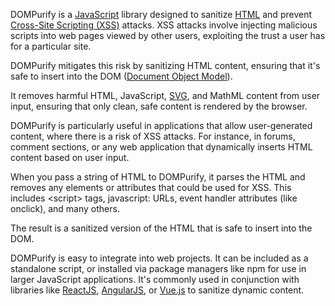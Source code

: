 DOMPurify is a [JavaScript](../programming/js.md) library designed to sanitize [HTML](../web/html.md) and prevent [Cross-Site Scripting (XSS)](../web/xss.md) attacks. XSS attacks involve injecting malicious scripts into web pages viewed by other users, exploiting the trust a user has for a particular site.

DOMPurify mitigates this risk by sanitizing HTML content, ensuring that it's safe to insert into the DOM ([Document Object Model](../web/dom.md)).

It removes harmful HTML, JavaScript, [SVG](../web/svg.md), and MathML content from user input, ensuring that only clean, safe content is rendered by the browser.

DOMPurify is particularly useful in applications that allow user-generated content, where there is a risk of XSS attacks. For instance, in forums, comment sections, or any web application that dynamically inserts HTML content based on user input.

When you pass a string of HTML to DOMPurify, it parses the HTML and removes any elements or attributes that could be used for XSS. This includes <script\> tags, javascript: URLs, event handler attributes (like onclick), and many others.

The result is a sanitized version of the HTML that is safe to insert into the DOM.

DOMPurify is easy to integrate into web projects. It can be included as a standalone script, or installed via package managers like npm for use in larger JavaScript applications. It's commonly used in conjunction with libraries like [ReactJS](../frameworks/reactjs.md), [AngularJS](../frameworks/angularjs.md), or [Vue.js](../frameworks/vue.md) to sanitize dynamic content.
